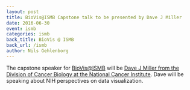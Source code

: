 ```yaml
---
layout: post
title: BioVis@ISMB Capstone talk to be presented by Dave J Miller
date: 2016-06-30
event: ismb
categories: ismb
back_title: BioVis @ ISMB
back_url: /ismb
author: Nils Gehlenborg
---
```


The capstone speaker for [BioVis@ISMB]({{site.baseurl}}/ismb) will be [Dave J Miller from the Division of Cancer Biology at the National Cancer Institute](http://physics.cancer.gov/about/miller.aspx). Dave will be speaking about NIH perspectives on data visualization. 